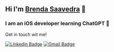 ## Hi I'm [Brenda Saavedra](http://brendasaavedra.com) 👋


### I am an iOS developer learning  ChatGPT 🚀

Get in touch wit me!

[![Linkedin Badge](https://img.shields.io/badge/-brendasaavedra-blue?style=flat-square&logo=Linkedin&logoColor=white&link=https://www.linkedin.com/in/brendasaavedra/)](https://www.linkedin.com/in/brendasaavedra/)
[![Gmail Badge](https://img.shields.io/badge/-brsaca@gmail.com-c14438?style=flat-square&logo=Gmail&logoColor=white&link=mailto:brsaca@gmail.com)](mailto:brsaca@gmail.com)
